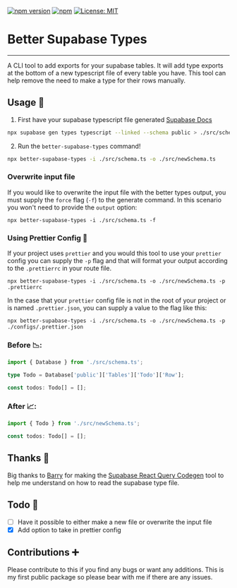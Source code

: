 [![npm version](https://img.shields.io/npm/v/better-supabase-types.svg?style=for-the-badge)](https://www.npmjs.com/package/better-supabase-types) [![npm](https://img.shields.io/npm/dt/better-supabase-types.svg?style=for-the-badge)](https://www.npmjs.com/package/better-supabase-types) [![License: MIT](https://img.shields.io/badge/License-MIT-green.svg?style=for-the-badge)](https://opensource.org/licenses/MIT)

# Better Supabase Types

---

A CLI tool to add exports for your supabase tables. It will add type exports at the bottom of a new typescript file of every table you have. This tool can help remove the need to make a type for their rows manually.

## Usage 🔨

1. First have your supabase typescript file generated [Supabase Docs](https://supabase.com/docs/reference/javascript/typescript-support)

```bash
npx supabase gen types typescript --linked --schema public > ./src/schema.ts
```

2. Run the `better-supabase-types` command!

```bash
npx better-supabase-types -i ./src/schema.ts -o ./src/newSchema.ts
```

### Overwrite input file

If you would like to overwrite the input file with the better types output, you must supply the `force` flag (`-f`) to the generate command. In this scenario you won't need to provide the `output` option:

```
npx better-supabase-types -i ./src/schema.ts -f
```

### Using Prettier Config 🎨

If your project uses `prettier` and you would this tool to use your `prettier` config you can supply the `-p` flag and that will format your output according to the `.prettierrc` in your route file.

```
npx better-supabase-types -i ./src/schema.ts -o ./src/newSchema.ts -p .prettierrc
```

In the case that your `prettier` config file is not in the root of your project or is named `.prettier.json`, you can supply a value to the flag like this:

```
npx better-supabase-types -i ./src/schema.ts -o ./src/newSchema.ts -p ./configs/.prettier.json
```

### Before 📉:

```ts
import { Database } from './src/schema.ts';

type Todo = Database['public']['Tables']['Todo']['Row'];

const todos: Todo[] = [];
```

### After 📈:

```ts
import { Todo } from './src/newSchema.ts';

const todos: Todo[] = [];
```

## Thanks 🙏

Big thanks to [Barry](https://github.com/barrymichaeldoyle) for making the [Supabase React Query Codegen](https://github.com/barrymichaeldoyle/supabase-react-query-codegen) tool to help me understand on how to read the supabase type file.

## Todo 📃

- [ ] Have it possible to either make a new file or overwrite the input file
- [x] Add option to take in prettier config

## Contributions ➕

Please contribute to this if you find any bugs or want any additions. This is my first public package so please bear with me if there are any issues.
